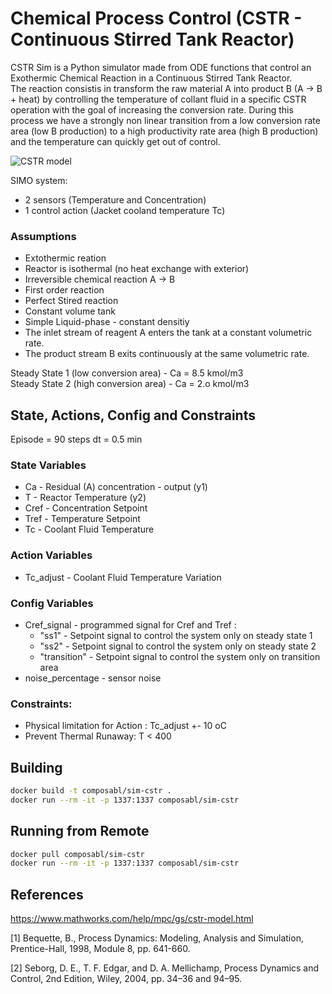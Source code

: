 # Chemical Process Control (CSTR - Continuous Stirred Tank Reactor)

CSTR Sim is a Python simulator made from ODE functions that control an Exothermic Chemical Reaction in a Continuous Stirred Tank Reactor.<br>
The reaction consistis in transform the raw material A into product B (A -> B + heat) by controlling the temperature of collant fluid in a specific CSTR operation with the goal of increasing the conversion rate. During this process we have a strongly non linear transition from a low conversion rate area (low B production) to a high productivity rate area (high B production) and the temperature can quickly get out of control.

![CSTR model](https://www.mathworks.com/help/mpc/gs/cstr_diagram.png)

SIMO system:
* 2 sensors (Temperature and Concentration)
* 1 control action (Jacket cooland temperature Tc)

### Assumptions
* Extothermic reation
* Reactor is isothermal (no heat exchange with exterior)
* Irreversible chemical reaction A -> B
* First order reaction
* Perfect Stired reaction
* Constant volume tank
* Simple Liquid-phase - constant densitiy
* The inlet stream of reagent A enters the tank at a constant volumetric rate.
* The product stream B exits continuously at the same volumetric rate.

Steady State 1 (low conversion area) - Ca = 8.5 kmol/m3 <br>
Steady State 2 (high conversion area) - Ca = 2.o kmol/m3

## State, Actions, Config and Constraints
Episode = 90 steps
dt = 0.5 min

### State Variables
* Ca - Residual (A) concentration - output (y1)
* T - Reactor Temperature (y2)
* Cref - Concentration Setpoint
* Tref - Temperature Setpoint
* Tc - Coolant Fluid Temperature

### Action Variables
* Tc_adjust - Coolant Fluid Temperature Variation

### Config Variables
* Cref_signal - programmed signal for Cref and Tref :
    * "ss1" - Setpoint signal to control the system only on steady state 1
    * "ss2" - Setpoint signal to control the system only on steady state 2
    * "transition" - Setpoint signal to control the system only on transition area
* noise_percentage - sensor noise

### Constraints:
* Physical limitation for Action : Tc_adjust +- 10 oC
* Prevent Thermal Runaway: T < 400

## Building

```bash
docker build -t composabl/sim-cstr .
docker run --rm -it -p 1337:1337 composabl/sim-cstr
```

## Running from Remote

```bash
docker pull composabl/sim-cstr
docker run --rm -it -p 1337:1337 composabl/sim-cstr
```

## References

https://www.mathworks.com/help/mpc/gs/cstr-model.html

[1] Bequette, B., Process Dynamics: Modeling, Analysis and Simulation, Prentice-Hall, 1998, Module 8, pp. 641-660.

[2] Seborg, D. E., T. F. Edgar, and D. A. Mellichamp, Process Dynamics and Control, 2nd Edition, Wiley, 2004, pp. 34–36 and 94–95.
